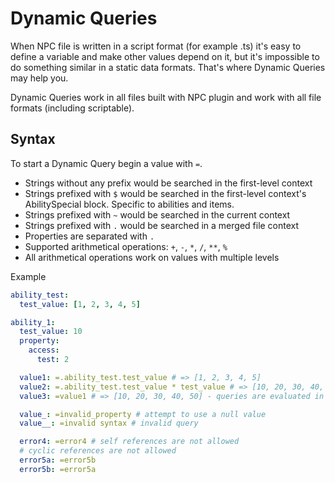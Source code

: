# Dynamic Queries

When NPC file is written in a script format (for example .ts) it's easy to define a variable and
make other values depend on it, but it's impossible to do something similar in a static data
formats. That's where Dynamic Queries may help you.

Dynamic Queries work in all files built with NPC plugin and work with all file formats (including
scriptable).

<!-- ```yaml
ability_name:
  Specials:
    # Sometimes you may want to use range, cooldown, AoE radius or something else in the description
    # of your ability. In this case you'll have to declare it as a special.
    - tooltip_doubled_range: 600
  AbilityCastRange: =$tooltip_doubled_range / 2
``` -->

## Syntax

To start a Dynamic Query begin a value with `=`.

- Strings without any prefix would be searched in the first-level context
- Strings prefixed with `$` would be searched in the first-level context's AbilitySpecial block.
  Specific to abilities and items.
- Strings prefixed with `~` would be searched in the current context
- Strings prefixed with `.` would be searched in a merged file context
- Properties are separated with `.`
- Supported arithmetical operations: `+`, `-`, `*`, `/`, `**`, `%`
- All arithmetical operations work on values with multiple levels

Example

```yaml
ability_test:
  test_value: [1, 2, 3, 4, 5]

ability_1:
  test_value: 10
  property:
    access:
      test: 2

  value1: =.ability_test.test_value # => [1, 2, 3, 4, 5]
  value2: =.ability_test.test_value * test_value # => [10, 20, 30, 40, 50]
  value3: =value1 # => [10, 20, 30, 40, 50] - queries are evaluated in declaration order.

  value_: =invalid_property # attempt to use a null value
  value__: =invalid syntax # invalid query

  error4: =error4 # self references are not allowed
  # cyclic references are not allowed
  error5a: =error5b
  error5b: =error5a
```
